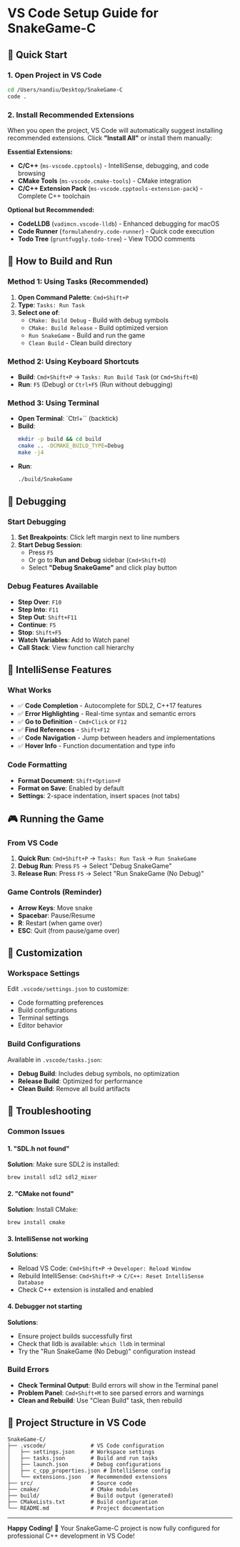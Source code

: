 # VS Code Setup Guide for SnakeGame-C

## 🚀 Quick Start

### 1. Open Project in VS Code
```bash
cd /Users/nandiu/Desktop/SnakeGame-C
code .
```

### 2. Install Recommended Extensions
When you open the project, VS Code will automatically suggest installing recommended extensions. Click **"Install All"** or install them manually:

**Essential Extensions:**
- **C/C++** (`ms-vscode.cpptools`) - IntelliSense, debugging, and code browsing
- **CMake Tools** (`ms-vscode.cmake-tools`) - CMake integration
- **C/C++ Extension Pack** (`ms-vscode.cpptools-extension-pack`) - Complete C++ toolchain

**Optional but Recommended:**
- **CodeLLDB** (`vadimcn.vscode-lldb`) - Enhanced debugging for macOS
- **Code Runner** (`formulahendry.code-runner`) - Quick code execution
- **Todo Tree** (`gruntfuggly.todo-tree`) - View TODO comments

## 🔧 How to Build and Run

### Method 1: Using Tasks (Recommended)
1. **Open Command Palette**: `Cmd+Shift+P`
2. **Type**: `Tasks: Run Task`
3. **Select one of**:
   - `CMake: Build Debug` - Build with debug symbols
   - `CMake: Build Release` - Build optimized version
   - `Run SnakeGame` - Build and run the game
   - `Clean Build` - Clean build directory

### Method 2: Using Keyboard Shortcuts
- **Build**: `Cmd+Shift+P` → `Tasks: Run Build Task` (or `Cmd+Shift+B`)
- **Run**: `F5` (Debug) or `Ctrl+F5` (Run without debugging)

### Method 3: Using Terminal
- **Open Terminal**: `Ctrl+`` (backtick)
- **Build**:
  ```bash
  mkdir -p build && cd build
  cmake .. -DCMAKE_BUILD_TYPE=Debug
  make -j4
  ```
- **Run**:
  ```bash
  ./build/SnakeGame
  ```

## 🐛 Debugging

### Start Debugging
1. **Set Breakpoints**: Click left margin next to line numbers
2. **Start Debug Session**: 
   - Press `F5`
   - Or go to **Run and Debug** sidebar (`Cmd+Shift+D`)
   - Select **"Debug SnakeGame"** and click play button

### Debug Features Available
- **Step Over**: `F10`
- **Step Into**: `F11`
- **Step Out**: `Shift+F11`
- **Continue**: `F5`
- **Stop**: `Shift+F5`
- **Watch Variables**: Add to Watch panel
- **Call Stack**: View function call hierarchy

## 📝 IntelliSense Features

### What Works
- ✅ **Code Completion** - Autocomplete for SDL2, C++17 features
- ✅ **Error Highlighting** - Real-time syntax and semantic errors
- ✅ **Go to Definition** - `Cmd+Click` or `F12`
- ✅ **Find References** - `Shift+F12`
- ✅ **Code Navigation** - Jump between headers and implementations
- ✅ **Hover Info** - Function documentation and type info

### Code Formatting
- **Format Document**: `Shift+Option+F`
- **Format on Save**: Enabled by default
- **Settings**: 2-space indentation, insert spaces (not tabs)

## 🎮 Running the Game

### From VS Code
1. **Quick Run**: `Cmd+Shift+P` → `Tasks: Run Task` → `Run SnakeGame`
2. **Debug Run**: Press `F5` → Select "Debug SnakeGame"
3. **Release Run**: Press `F5` → Select "Run SnakeGame (No Debug)"

### Game Controls (Reminder)
- **Arrow Keys**: Move snake
- **Spacebar**: Pause/Resume
- **R**: Restart (when game over)
- **ESC**: Quit (from pause/game over)

## 🔧 Customization

### Workspace Settings
Edit `.vscode/settings.json` to customize:
- Code formatting preferences
- Build configurations
- Terminal settings
- Editor behavior

### Build Configurations
Available in `.vscode/tasks.json`:
- **Debug Build**: Includes debug symbols, no optimization
- **Release Build**: Optimized for performance
- **Clean Build**: Remove all build artifacts

## 🚨 Troubleshooting

### Common Issues

#### 1. "SDL.h not found"
**Solution**: Make sure SDL2 is installed:
```bash
brew install sdl2 sdl2_mixer
```

#### 2. "CMake not found"
**Solution**: Install CMake:
```bash
brew install cmake
```

#### 3. IntelliSense not working
**Solutions**:
- Reload VS Code: `Cmd+Shift+P` → `Developer: Reload Window`
- Rebuild IntelliSense: `Cmd+Shift+P` → `C/C++: Reset IntelliSense Database`
- Check C++ extension is installed and enabled

#### 4. Debugger not starting
**Solutions**:
- Ensure project builds successfully first
- Check that lldb is available: `which lldb` in terminal
- Try the "Run SnakeGame (No Debug)" configuration instead

### Build Errors
- **Check Terminal Output**: Build errors will show in the Terminal panel
- **Problem Panel**: `Cmd+Shift+M` to see parsed errors and warnings
- **Clean and Rebuild**: Use "Clean Build" task, then rebuild

## 📁 Project Structure in VS Code

```
SnakeGame-C/
├── .vscode/              # VS Code configuration
│   ├── settings.json     # Workspace settings
│   ├── tasks.json        # Build and run tasks
│   ├── launch.json       # Debug configurations
│   ├── c_cpp_properties.json # IntelliSense config
│   └── extensions.json   # Recommended extensions
├── src/                  # Source code
├── cmake/                # CMake modules
├── build/                # Build output (generated)
├── CMakeLists.txt        # Build configuration
└── README.md             # Project documentation
```

---

**Happy Coding!** 🎉 Your SnakeGame-C project is now fully configured for professional C++ development in VS Code!